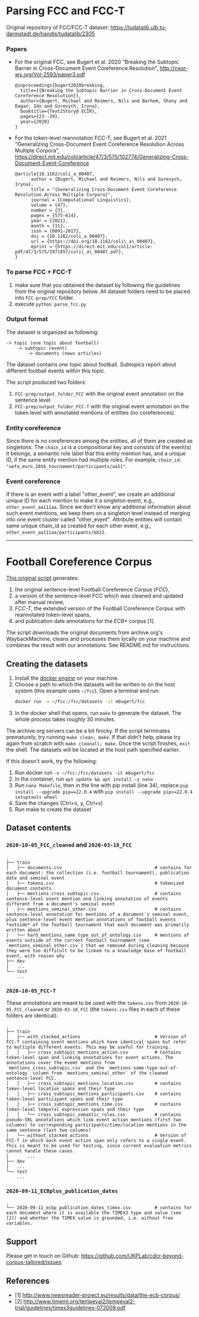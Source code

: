 # Parsing FCC and FCC-T 

Original repository of FCC/FCC-T dataset: https://tudatalib.ulb.tu-darmstadt.de/handle/tudatalib/2305

### Papers
* For the original FCC, see Bugert et al. 2020 "Breaking the Subtopic Barrier in Cross-Document Event Coreference Resolution", http://ceur-ws.org/Vol-2593/paper3.pdf
  ```
  @inproceedings{bugert2020breaking,
    title={{Breaking the Subtopic Barrier in Cross-Document Event Coreference Resolution}},
    author={Bugert, Michael and Reimers, Nils and Barhom, Shany and Dagan, Ido and Gurevych, Iryna},
    booktitle={Text2Story@ ECIR},
    pages={23--29},
    year={2020}
  }
  ```
* For the token-level reannotation FCC-T, see Bugert et al. 2021 "Generalizing Cross-Document Event Coreference Resolution Across Multiple Corpora", https://direct.mit.edu/coli/article/47/3/575/102774/Generalizing-Cross-Document-Event-Coreference
  ```
  @article{10.1162/coli_a_00407,
        author = {Bugert, Michael and Reimers, Nils and Gurevych, Iryna},
        title = "{Generalizing Cross-Document Event Coreference Resolution Across Multiple Corpora}",
        journal = {Computational Linguistics},
        volume = {47},
        number = {3},
        pages = {575-614},
        year = {2021},
        month = {11},
        issn = {0891-2017},
        doi = {10.1162/coli_a_00407},
        url = {https://doi.org/10.1162/coli\_a\_00407},
        eprint = {https://direct.mit.edu/coli/article-pdf/47/3/575/1971857/coli\_a\_00407.pdf},
  }
  ```

### To parse FCC + FCC-T
1) make sure that you obtained the dataset by following the guidelines from the original repository below. All dataset 
folders need to be placed into ```FCC-prep/FCC``` folder.
2) execute ```python parse_fcc.py``` 

### Output format

The dataset is organized as following: 

```
-> topic (one topic about football)
    -> subtopic (event)
        -> documents (news articles)
   ```

The dataset contains _one topic_ about football. Subtopics report about different football events within this topic. 

The script produced two folders: 
1. ```FCC-prep/output_folder_FCC``` with the original event annotation on the sentence level
2. ```FCC-prep/output_folder_FCC-T``` with the original event annotation on the token level with annotated mentions of entities (no coreferences).

### Entity coreference

Since there is no coreferences among the entities, all of them are created as singletons. The ```chain_id``` is a compositional key and 
consists of the event(s) it belongs, a semantic role label that this entity mention has, and a unique ID, if the same entity mention had multiple roles. 
For example, ```chain_id: "uefa_euro_2016_tournament/participants/aa11"```. 


### Event coreference
If there is an event with a label "other_event", we create an additional unique ID for each mention to make it a singleton event, e.g., 
```other_event_aa111aa```. 
Since we don't know any additional information about such event mentions, we keep them on a singleton level instead of merging into one 
event cluster called "other_event". Attribute entities will contain same unique chain_id as created for each other event, e.g., 
```other_event_aa111aa/participants/bb22```.





----------------------------------------------------------------
# Football Coreference Corpus

[This original script](https://tudatalib.ulb.tu-darmstadt.de/bitstream/handle/tudatalib/2305/FCC_FCC-T_ECBp_dates_2022-05-25.zip?sequence=4&isAllowed=y) generates:
1. the original sentence-level Football Coreference Corpus (*FCC*),
2. a version of the sentence-level FCC which was cleaned and updated after manual review,
3. *FCC-T*, the extended version of the Football Coreference Corpus with reannotated token-level spans,
4. and publication date annotations for the *ECB+* corpus [1].

The script downloads the original documents from archive.org's WaybackMachine, cleans and processes them locally on your
machine and combines the result with our annotations. See README.md for instructions.


## Creating the datasets
1. Install the [docker engine](https://docs.docker.com/engine/install/) on your machine.
2. Choose a path to which the datasets will be written to on the host system (this example uses `~/fcc`). Open a terminal and run:
   ```bash
   docker run -v ~/fcc:/fcc/datasets -it mbugert/fcc
   ```
3. In the docker shell that opens, run `make` to generate the dataset. The whole process takes roughly 30 minutes.

The archive.org servers can be a bit finicky. If the script terminates prematurely, try running `make clean; make`. If that didn't help, please try again from scratch with `make cleanall; make`.
Once the script finishes, `exit` the shell. The datasets will be located at the host path specified earlier.


If this doesn't work, try the following: 
1. Run docker run ```-v ~/fcc:/fcc/datasets -it mbugert/fcc```
2. In the container, run ```apt update && apt install -y nano```
3. Run ```nano Makefile```, then in the line with pip install (line 34), replace ```pip install --upgrade pip==22.0.4``` with ```pip install --upgrade pip>=22.0.4 setuptools wheel```
4. Save the changes (Ctrl+o, y, Ctrl+x)
5. Run make to create the dataset


## Dataset contents
### `2020-10-05_FCC_cleaned` and `2020-03-18_FCC`
```
.
├── train
│   ├── documents.csv                                   # contains for each document: the collection (i.e. football tournament), publication date and seminal event
|   ├── tokens.csv                                      # tokenized document contents
│   ├── mentions_cross_subtopic.csv                     # contains sentence-level event mention and linking annotation of events different from a document's seminal event    
│   ├── mentions_seminal_other.csv                      # contains sentence-level annotation for mentions of a document's seminal event, plus sentence-level event mention annotations of football events *outside* of the football tournament that each document was primarily written about 
│   └── hard_mentions_same_type_out_of_ontology.csv     # mentions of events outside of the current football tournament (see `mentions_seminal_other.csv`) that we removed during cleaning because they were too difficult to be linked to a knowledge base of football event, with reason why                               
├── dev
|   ...
└── test
    ...
```

### `2020-10-05_FCC-T`
These annotations are meant to be used with the `tokens.csv` from `2020-10-05_FCC_cleaned` or `2020-03-18_FCC` (the `tokens.csv` files in each of these folders are identical).
```
.
├── train
│   ├── with_stacked_actions                            # Version of FCC-T containing event mentions which have identical spans but refer to multiple different events. This may be useful for training.
│   │   ├── cross_subtopic_mentions_action.csv          # Contains token-level span and linking annotations for event actions. The annotations cover the evemt mentions from `mentions_cross_subtopic.csv` and the `mentions-same-type-out-of-ontology` column from `mentions_seminal_other` of the cleaned sentence-level FCC.
│   │   ├── cross_subtopic_mentions_location.csv        # contains token-level location spans and their type
│   │   ├── cross_subtopic_mentions_participants.csv    # contains token-level participant spans and their type
│   │   ├── cross_subtopic_mentions_time.csv            # contains token-level temporal expression spans and their type
│   │   └── cross_subtopic_semantic_roles.csv           # contains pseudo-SRL annotations which link event action mentions (first two columns) to corresponding participants/time/location mentions in the same sentence (last two columns) 
│   └── without_stacked_actions                         # Version of FCC-T in which each event action span only refers to a single event. This is meant to be used for testing, since current evaluation metrics cannot handle these cases. 
|       ...
├── dev
|   ...
└── test
    ...
```

### `2020-09-11_ECBplus_publication_dates`
```
.
└── 2020-09-11_ecbp_publication_dates_timex.csv         # contains for each document where it is available the TIMEX3 type and value (see [2]) and whether the TIMEX value is grounded, i.e. without free variables. 
```

## Support
Please get in touch on Github: https://github.com/UKPLab/cdcr-beyond-corpus-tailored/issues

## References
* [1] http://www.newsreader-project.eu/results/data/the-ecb-corpus/
* [2] http://www.timeml.org/tempeval2/tempeval2-trial/guidelines/timex3guidelines-072009.pdf